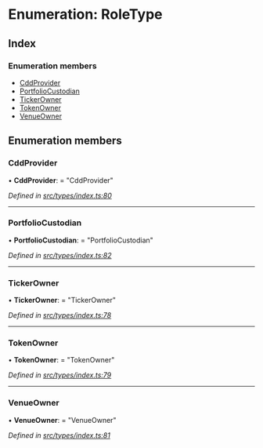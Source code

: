 # Enumeration: RoleType

## Index

### Enumeration members

* [CddProvider](roletype.md#cddprovider)
* [PortfolioCustodian](roletype.md#portfoliocustodian)
* [TickerOwner](roletype.md#tickerowner)
* [TokenOwner](roletype.md#tokenowner)
* [VenueOwner](roletype.md#venueowner)

## Enumeration members

###  CddProvider

• **CddProvider**: = "CddProvider"

*Defined in [src/types/index.ts:80](https://github.com/PolymathNetwork/polymesh-sdk/blob/1221e467/src/types/index.ts#L80)*

___

###  PortfolioCustodian

• **PortfolioCustodian**: = "PortfolioCustodian"

*Defined in [src/types/index.ts:82](https://github.com/PolymathNetwork/polymesh-sdk/blob/1221e467/src/types/index.ts#L82)*

___

###  TickerOwner

• **TickerOwner**: = "TickerOwner"

*Defined in [src/types/index.ts:78](https://github.com/PolymathNetwork/polymesh-sdk/blob/1221e467/src/types/index.ts#L78)*

___

###  TokenOwner

• **TokenOwner**: = "TokenOwner"

*Defined in [src/types/index.ts:79](https://github.com/PolymathNetwork/polymesh-sdk/blob/1221e467/src/types/index.ts#L79)*

___

###  VenueOwner

• **VenueOwner**: = "VenueOwner"

*Defined in [src/types/index.ts:81](https://github.com/PolymathNetwork/polymesh-sdk/blob/1221e467/src/types/index.ts#L81)*
